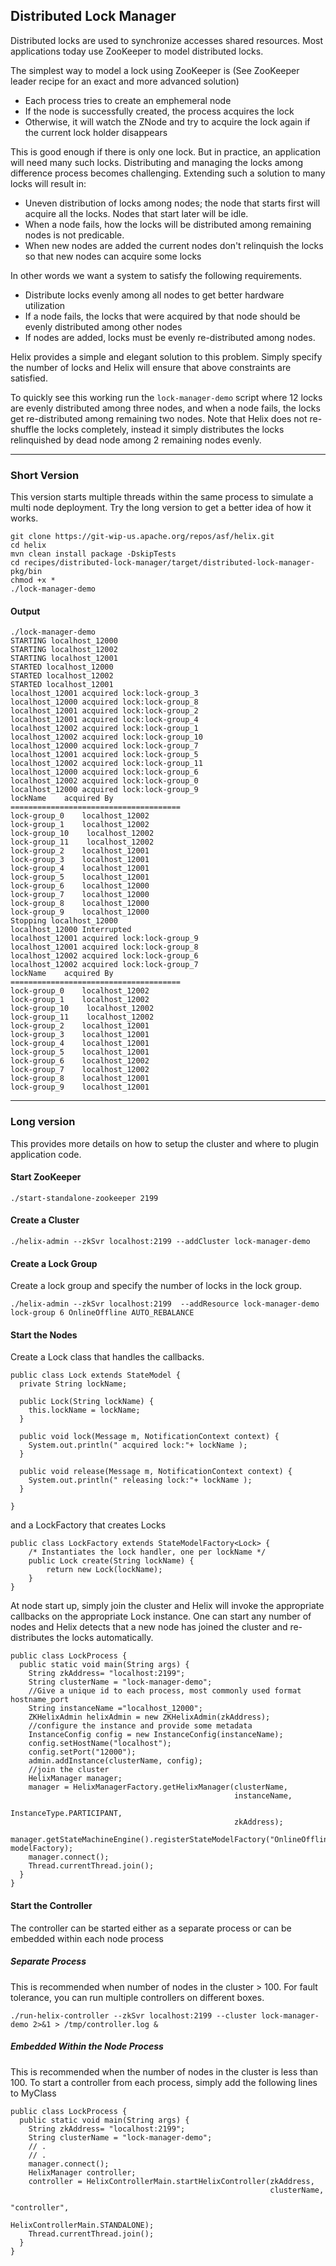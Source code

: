 <!---
Licensed to the Apache Software Foundation (ASF) under one
or more contributor license agreements.  See the NOTICE file
distributed with this work for additional information
regarding copyright ownership.  The ASF licenses this file
to you under the Apache License, Version 2.0 (the
"License"); you may not use this file except in compliance
with the License.  You may obtain a copy of the License at

  http://www.apache.org/licenses/LICENSE-2.0

Unless required by applicable law or agreed to in writing,
software distributed under the License is distributed on an
"AS IS" BASIS, WITHOUT WARRANTIES OR CONDITIONS OF ANY
KIND, either express or implied.  See the License for the
specific language governing permissions and limitations
under the License.
-->
Distributed Lock Manager
------------------------
Distributed locks are used to synchronize accesses shared resources. Most applications today use ZooKeeper to model distributed locks.

The simplest way to model a lock using ZooKeeper is (See ZooKeeper leader recipe for an exact and more advanced solution)

* Each process tries to create an emphemeral node
* If the node is successfully created, the process acquires the lock
* Otherwise, it will watch the ZNode and try to acquire the lock again if the current lock holder disappears

This is good enough if there is only one lock. But in practice, an application will need many such locks. Distributing and managing the locks among difference process becomes challenging. Extending such a solution to many locks will result in:

* Uneven distribution of locks among nodes; the node that starts first will acquire all the locks. Nodes that start later will be idle.
* When a node fails, how the locks will be distributed among remaining nodes is not predicable.
* When new nodes are added the current nodes don\'t relinquish the locks so that new nodes can acquire some locks

In other words we want a system to satisfy the following requirements.

* Distribute locks evenly among all nodes to get better hardware utilization
* If a node fails, the locks that were acquired by that node should be evenly distributed among other nodes
* If nodes are added, locks must be evenly re-distributed among nodes.

Helix provides a simple and elegant solution to this problem. Simply specify the number of locks and Helix will ensure that above constraints are satisfied.

To quickly see this working run the `lock-manager-demo` script where 12 locks are evenly distributed among three nodes, and when a node fails, the locks get re-distributed among remaining two nodes. Note that Helix does not re-shuffle the locks completely, instead it simply distributes the locks relinquished by dead node among 2 remaining nodes evenly.

----------------------------------------------------------------------------------------

### Short Version
This version starts multiple threads within the same process to simulate a multi node deployment. Try the long version to get a better idea of how it works.

```
git clone https://git-wip-us.apache.org/repos/asf/helix.git
cd helix
mvn clean install package -DskipTests
cd recipes/distributed-lock-manager/target/distributed-lock-manager-pkg/bin
chmod +x *
./lock-manager-demo
```

#### Output

```
./lock-manager-demo
STARTING localhost_12000
STARTING localhost_12002
STARTING localhost_12001
STARTED localhost_12000
STARTED localhost_12002
STARTED localhost_12001
localhost_12001 acquired lock:lock-group_3
localhost_12000 acquired lock:lock-group_8
localhost_12001 acquired lock:lock-group_2
localhost_12001 acquired lock:lock-group_4
localhost_12002 acquired lock:lock-group_1
localhost_12002 acquired lock:lock-group_10
localhost_12000 acquired lock:lock-group_7
localhost_12001 acquired lock:lock-group_5
localhost_12002 acquired lock:lock-group_11
localhost_12000 acquired lock:lock-group_6
localhost_12002 acquired lock:lock-group_0
localhost_12000 acquired lock:lock-group_9
lockName    acquired By
======================================
lock-group_0    localhost_12002
lock-group_1    localhost_12002
lock-group_10    localhost_12002
lock-group_11    localhost_12002
lock-group_2    localhost_12001
lock-group_3    localhost_12001
lock-group_4    localhost_12001
lock-group_5    localhost_12001
lock-group_6    localhost_12000
lock-group_7    localhost_12000
lock-group_8    localhost_12000
lock-group_9    localhost_12000
Stopping localhost_12000
localhost_12000 Interrupted
localhost_12001 acquired lock:lock-group_9
localhost_12001 acquired lock:lock-group_8
localhost_12002 acquired lock:lock-group_6
localhost_12002 acquired lock:lock-group_7
lockName    acquired By
======================================
lock-group_0    localhost_12002
lock-group_1    localhost_12002
lock-group_10    localhost_12002
lock-group_11    localhost_12002
lock-group_2    localhost_12001
lock-group_3    localhost_12001
lock-group_4    localhost_12001
lock-group_5    localhost_12001
lock-group_6    localhost_12002
lock-group_7    localhost_12002
lock-group_8    localhost_12001
lock-group_9    localhost_12001

```

----------------------------------------------------------------------------------------

### Long version
This provides more details on how to setup the cluster and where to plugin application code.

#### Start ZooKeeper

```
./start-standalone-zookeeper 2199
```

#### Create a Cluster

```
./helix-admin --zkSvr localhost:2199 --addCluster lock-manager-demo
```

#### Create a Lock Group

Create a lock group and specify the number of locks in the lock group.

```
./helix-admin --zkSvr localhost:2199  --addResource lock-manager-demo lock-group 6 OnlineOffline AUTO_REBALANCE
```

#### Start the Nodes

Create a Lock class that handles the callbacks.

```
public class Lock extends StateModel {
  private String lockName;

  public Lock(String lockName) {
    this.lockName = lockName;
  }

  public void lock(Message m, NotificationContext context) {
    System.out.println(" acquired lock:"+ lockName );
  }

  public void release(Message m, NotificationContext context) {
    System.out.println(" releasing lock:"+ lockName );
  }

}
```

and a LockFactory that creates Locks

```
public class LockFactory extends StateModelFactory<Lock> {
    /* Instantiates the lock handler, one per lockName */
    public Lock create(String lockName) {
        return new Lock(lockName);
    }
}
```

At node start up, simply join the cluster and Helix will invoke the appropriate callbacks on the appropriate Lock instance. One can start any number of nodes and Helix detects that a new node has joined the cluster and re-distributes the locks automatically.

```
public class LockProcess {
  public static void main(String args) {
    String zkAddress= "localhost:2199";
    String clusterName = "lock-manager-demo";
    //Give a unique id to each process, most commonly used format hostname_port
    String instanceName ="localhost_12000";
    ZKHelixAdmin helixAdmin = new ZKHelixAdmin(zkAddress);
    //configure the instance and provide some metadata
    InstanceConfig config = new InstanceConfig(instanceName);
    config.setHostName("localhost");
    config.setPort("12000");
    admin.addInstance(clusterName, config);
    //join the cluster
    HelixManager manager;
    manager = HelixManagerFactory.getHelixManager(clusterName,
                                                  instanceName,
                                                  InstanceType.PARTICIPANT,
                                                  zkAddress);
    manager.getStateMachineEngine().registerStateModelFactory("OnlineOffline", modelFactory);
    manager.connect();
    Thread.currentThread.join();
  }
}
```

#### Start the Controller

The controller can be started either as a separate process or can be embedded within each node process

##### Separate Process
This is recommended when number of nodes in the cluster \> 100. For fault tolerance, you can run multiple controllers on different boxes.

```
./run-helix-controller --zkSvr localhost:2199 --cluster lock-manager-demo 2>&1 > /tmp/controller.log &
```

##### Embedded Within the Node Process
This is recommended when the number of nodes in the cluster is less than 100. To start a controller from each process, simply add the following lines to MyClass

```
public class LockProcess {
  public static void main(String args) {
    String zkAddress= "localhost:2199";
    String clusterName = "lock-manager-demo";
    // .
    // .
    manager.connect();
    HelixManager controller;
    controller = HelixControllerMain.startHelixController(zkAddress,
                                                          clusterName,
                                                          "controller",
                                                          HelixControllerMain.STANDALONE);
    Thread.currentThread.join();
  }
}
```
